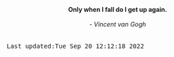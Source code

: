 
<div align="center"><b><span>Only when I fall do I get up again.</span></b><br><br><i> - Vincent van Gogh</i></div>
<br><br><kbd>Last updated:Tue Sep 20 12:12:18 2022</kbd>